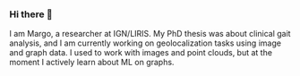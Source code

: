 ### Hi there 👋
I am Margo, a researcher at IGN/LIRIS.
My PhD thesis was about clinical gait analysis, and I am currently working on geolocalization tasks using image and graph data.
I used to work with images and point clouds, but at the moment I actively learn about ML on graphs. 

<!--
**margokhokhlova/margokhokhlova** is a ✨ _special_ ✨ repository because its `README.md` (this file) appears on your GitHub profile.

Here are some ideas to get you started:

- 🔭 I’m currently working on ...
- 🌱 I’m currently learning ...
- 👯 I’m looking to collaborate on ...
- 🤔 I’m looking for help with ...
- 💬 Ask me about ...
- 📫 How to reach me: ...
- 😄 Pronouns: ...
- ⚡ Fun fact: ...
-->
